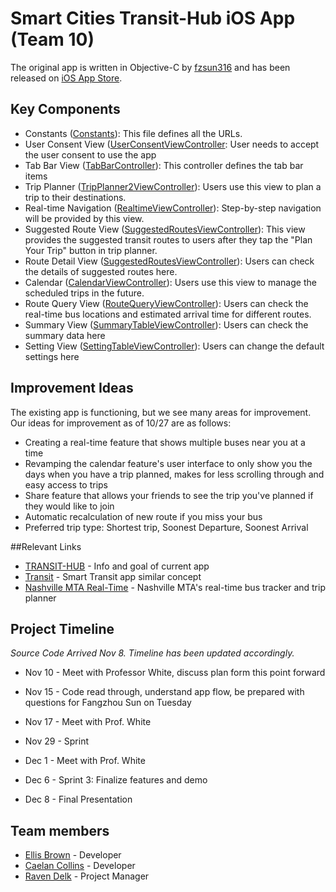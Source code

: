 # Smart Cities Transit-Hub iOS App (Team 10)
The original app is written in Objective-C by [fzsun316](mailto:fzsun316@gmail.com) and has been released on [iOS App Store](https://itunes.apple.com/us/app/t-hub/id1022519348?mt=8).

## Key Components

* Constants ([Constants](https://github.com/X278-2016/team-10/blob/master/T-HUB/constants.h)): This file defines all the URLs.
* User Consent View ([UserConsentViewController](https://github.com/X278-2016/team-10/blob/master/T-HUB/UserConsentViewController.h): User needs to accept the user consent to use the app
* Tab Bar View ([TabBarController](https://github.com/X278-2016/team-10/blob/master/T-HUB/TabBarController.h)):  This controller defines the tab bar items
* Trip Planner ([TripPlanner2ViewController](https://github.com/X278-2016/team-10/blob/master/T-HUB/TripPlanner2ViewController.h)): Users use this view to plan a trip to their destinations.
* Real-time Navigation ([RealtimeViewController](https://github.com/X278-2016/team-10/blob/master/T-HUB/RealtimeViewController.h)): Step-by-step navigation will be provided by this view.
* Suggested Route View ([SuggestedRoutesViewController](https://github.com/X278-2016/team-10/blob/master/T-HUB/SuggestedRoutesViewController.h)): This view provides the suggested transit routes to users after they tap the "Plan Your Trip" button in trip planner.
* Route Detail View ([SuggestedRoutesViewController](https://github.com/X278-2016/team-10/blob/master/T-HUB/SuggestedRoutesViewController.h)): Users can check the details of suggested routes here.
* Calendar ([CalendarViewController](https://github.com/X278-2016/team-10/blob/master/T-HUB/CalendarViewController.h)): Users use this view to manage the scheduled trips in the future.
* Route Query View ([RouteQueryViewController](https://github.com/X278-2016/team-10/blob/master/T-HUB/RouteQueryViewController.h)): Users can check the real-time bus locations and estimated arrival time for different routes.
* Summary View ([SummaryTableViewController](https://github.com/X278-2016/team-10/blob/master/T-HUB/SummaryTableViewController.h)): Users can check the summary data here
* Setting View ([SettingTableViewController](https://github.com/X278-2016/team-10/blob/master/T-HUB/SettingViewController.h)): Users can change the default settings here

## Improvement Ideas

The existing app is functioning, but we see many areas for improvement.  Our ideas for improvement as of 10/27 are as follows:
- Creating a real-time feature that shows multiple buses near you at a time
- Revamping the calendar feature's user interface to only show you the days when you have a trip planned, makes for less scrolling through and easy access to trips
- Share feature that allows your friends to see the trip you've planned if they would like to join
- Automatic recalculation of new route if you miss your bus
- Preferred trip type: Shortest trip, Soonest Departure, Soonest Arrival

##Relevant Links

* [TRANSIT-HUB](http://thub.isis.vanderbilt.edu) - Info and goal of current app
* [Transit](https://transitapp.com) - Smart Transit app similar concept
* [Nashville MTA Real-Time](http://ride.nashvillemta.org) - Nashville MTA's real-time bus tracker and trip planner


## Project Timeline

*Source Code Arrived Nov 8. Timeline has been updated accordingly.*


* Nov 10 - Meet with Professor White, discuss plan form this point forward

* Nov 15 - Code read through, understand app flow, be prepared with questions for Fangzhou Sun on Tuesday

* Nov 17 - Meet with Prof. White

* Nov 29 - Sprint

* Dec 1 - Meet with Prof. White

* Dec 6 - Sprint 3: Finalize features and demo

* Dec 8 - Final Presentation

## Team members

+ [Ellis Brown](mailto:ellis.l.brown@vanderbilt.edu) - Developer
+ [Caelan Collins](mailto:caelan.p.collins@vanderbilt.edu) - Developer
+ [Raven Delk](mailto:raven.delk@vanderbilt.edu) - Project Manager
